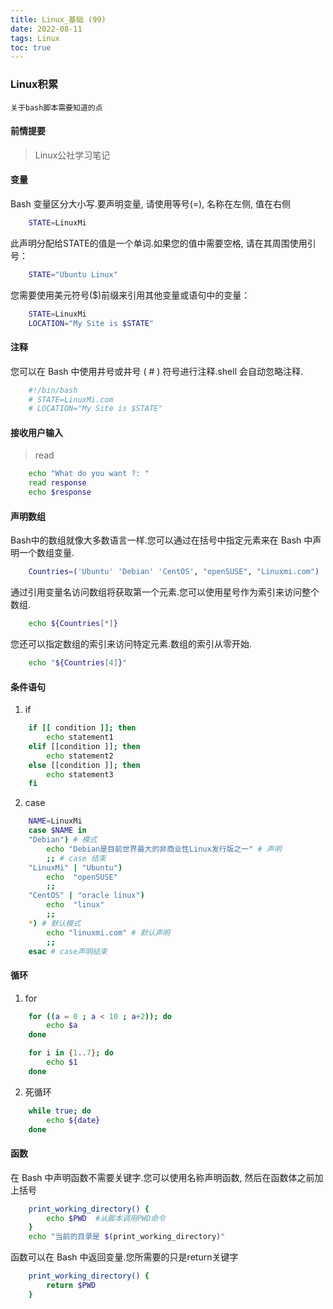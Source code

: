 ```yaml
---
title: Linux_基础 (99)
date: 2022-08-11
tags: Linux
toc: true
---
```


### Linux积累
    关于bash脚本需要知道的点

<!-- more -->

#### 前情提要
> Linux公社学习笔记

#### 变量

Bash 变量区分大小写.要声明变量, 请使用等号(=), 名称在左侧, 值在右侧

```bash
    STATE=LinuxMi
```

此声明分配给STATE的值是一个单词.如果您的值中需要空格, 请在其周围使用引号：

```bash
    STATE="Ubuntu Linux"
```

您需要使用美元符号($)前缀来引用其他变量或语句中的变量：

```bash
    STATE=LinuxMi
    LOCATION="My Site is $STATE"
```

#### 注释

您可以在 Bash 中使用井号或井号 ( # ) 符号进行注释.shell 会自动忽略注释.

```bash
    #!/bin/bash
    # STATE=LinuxMi.com
    # LOCATION="My Site is $STATE"
```

#### 接收用户输入
> read

```bash
    echo "What do you want ?: "
    read response
    echo $response
```

#### 声明数组

Bash中的数组就像大多数语言一样.您可以通过在括号中指定元素来在 Bash 中声明一个数组变量.

```bash
    Countries=('Ubuntu' 'Debian' 'CentOS', "openSUSE", "Linuxmi.com")
```

通过引用变量名访问数组将获取第一个元素.您可以使用星号作为索引来访问整个数组.

```bash
    echo ${Countries[*]}
```

您还可以指定数组的索引来访问特定元素.数组的索引从零开始.

```bash
    echo "${Countries[4]}"
```

#### 条件语句
1. if 
```bash
    if [[ condition ]]; then
        echo statement1
    elif [[condition ]]; then
        echo statement2
    else [[condition ]]; then
        echo statement3
    fi
```
2. case
```bash
    NAME=LinuxMi
    case $NAME in
    "Debian") # 模式
        echo "Debian是目前世界最大的非商业性Linux发行版之一" # 声明
        ;; # case 结束
    "LinuxMi" | "Ubuntu")
        echo  "openSUSE"
        ;;
    "CentOS" | "oracle linux")
        echo  "linux"
        ;;
    *) # 默认模式
        echo "linuxmi.com" # 默认声明
        ;;
    esac # case声明结束
```

#### 循环
1. for
```bash
    for ((a = 0 ; a < 10 ; a+2)); do
        echo $a
    done

    for i in {1..7}; do
        echo $1
    done
```
2. 死循环
```bash
    while true; do
        echo ${date}
    done
```

#### 函数

在 Bash 中声明函数不需要关键字.您可以使用名称声明函数, 然后在函数体之前加上括号
```bash
    print_working_directory() {
        echo $PWD  #从脚本调用PWD命令
    }
    echo "当前的目录是 $(print_working_directory)"
```

函数可以在 Bash 中返回变量.您所需要的只是return关键字

```bash 
    print_working_directory() {
        return $PWD
    }
```



